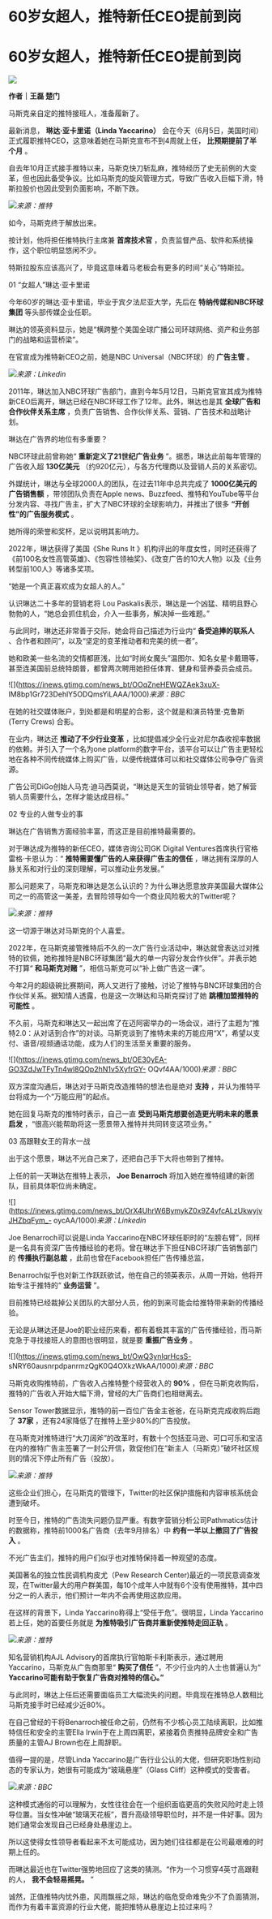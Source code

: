 # 60岁女超人，推特新任CEO提前到岗

# 60岁女超人，推特新任CEO提前到岗

![](https://inews.gtimg.com/news_bt/OalSix41TEhH2gWHk__dhbXSS7MpusxSxc11c8EALCHPQAA/1000)

**作者｜王磊 楚门**

马斯克亲自定的推特接班人，准备履新了。

最新消息， **琳达·亚卡里诺（Linda Yaccarino）**
会在今天（6月5日，美国时间）正式履职推特CEO，这意味着她在马斯克宣布不到4周就上任， **比预期提前了半个月** 。

自去年10月正式接手推特以来，马斯克快刀斩乱麻，推特经历了史无前例的大变革，但也因此备受争议。比如马斯克的旋风管理方式，导致广告收入巨幅下滑，特斯拉股价也因此受到负面影响，不断下跌。

![](https://inews.gtimg.com/news_bt/OHdKS-2Nzb8j-Id68ynSl2fZPi5kb3gh7fippqV3r5qTAAA/1000)_来源：推特_

如今，马斯克终于解放出来。

按计划，他将担任推特执行主席兼 **首席技术官** ，负责监督产品、软件和系统操作，这个职位明显悠闲不少。

特斯拉股东应该高兴了，毕竟这意味着马老板会有更多的时间“关心”特斯拉。

01 “女超人”琳达·亚卡里诺

今年60岁的琳达·亚卡里诺，毕业于宾夕法尼亚大学，先后在 **特纳传媒和NBC环球集团** 等头部传媒企业任职。

琳达的领英资料显示，她是“横跨整个美国全球广播公司环球网络、资产和业务部门的战略和运营桥梁”。

在官宣成为推特新CEO之前，她是NBC Universal（NBC环球）的 **广告主管** 。

![](https://inews.gtimg.com/news_bt/OargYdqS8dwAYOlfwjgSgTsBAA1BrTkx7YRWKlUxwKix4AA/1000)_来源：Linkedin_

2011年，琳达加入NBC环球广告部门，直到今年5月12日，马斯克官宣其成为推特新CEO后离开，琳达已经在NBC环球工作了12年。此外，琳达也是其
**全球广告和合作伙伴关系主席** ，负责广告销售、合作伙伴关系、营销、广告技术和战略计划。

琳达在广告界的地位有多重要？

NBC环球此前曾称她“ **重新定义了21世纪广告业务** ”。据悉，琳达此前每年管理的广告收入超 **130亿美元**
（约920亿元），与各方代理商以及营销人员的关系密切。

外媒统计，琳达与全球2000人的团队，在过去11年中总共完成了 **1000亿美元的广告销售额** ，带领团队负责在Apple
news、Buzzfeed、推特和YouTube等平台分发内容、寻找广告主，扩大了NBC环球的全球影响力，并推出了很多 **“开创性”的广告服务模式** 。

她所得的荣誉和奖杯，足以说明其影响力。

2022年，琳达获得了美国《She Runs It
》机构评出的年度女性，同时还获得了《前100名女性高管英雄》、《包容性领袖奖》、《改变广告的10大人物》以及《业务转型前100人》等诸多奖项。

“她是一个真正喜欢成为女超人的人。”

认识琳达二十多年的营销老将 Lou Paskalis表示，琳达是一个凶猛、精明且野心勃勃的人，“她总会抓住机会，介入一些事务，解决掉一些难题。”

与此同时，琳达还非常善于交际，她会将自己描述为行业内“ **备受追捧的联系人** 、合作者和顾问”，以及“坚定的变革推动者和完美的统一者”。

她和欧美一些名流的交情都匪浅，比如“时尚女魔头”温图尔、知名女星卡戴珊等，甚至连美国前总统特朗普，都曾两次聘用她担任体育、健身和营养委员会成员。

![](https://inews.gtimg.com/news_bt/OOqZneHEWQZAek3xuX-
lM8bp1Gr723DehlY5ODQmsYiLAAA/1000)_来源：BBC_

在她的社交媒体账户，到处都是和明星的合影，这个就是和演员特里·克鲁斯 (Terry Crews) 合影。

在业内，琳达还 **推动了不少行业变革** ，比如提倡减少全行业对尼尔森收视率数据的依赖。并引入了一个名为one
platform的数字平台，该平台可以让广告主更轻松地在各种不同传统媒体上购买广告，以便传统媒体可以和社交媒体公司争夺广告资源。

广告公司DiGo创始人马克·迪马西莫说，“琳达是天生的营销业领导者，她了解营销人员需要什么，怎样才能达成目标。”

02 专业的人做专业的事

琳达在广告销售方面经验丰富，而这正是目前推特最需要的。

对于琳达成为推特的新任CEO，媒体咨询公司GK Digital Ventures首席执行官格雷格·卡恩认为：“ **推特需要懂广告的人来获得广告主的信任**
，琳达拥有深厚的人脉关系和对行业的深刻理解，可以推动业务发展。”

那么问题来了，马斯克和琳达是怎么认识的？为什么琳达愿意放弃美国最大媒体公司之一的高管这一美差，去冒险领导如今一个商业风险极大的Twitter呢？

![](https://inews.gtimg.com/news_bt/O5Vu45FqfdkNfryq07A4IEfaSa8Ve3OIihSKnAsaqdGqAAA/1000)_来源：推特_

这一切源于琳达对马斯克的个人喜爱。

2022年，在马斯克接管推特后不久的一次广告行业活动中，琳达就曾表达过对推特的钦佩，她称推特是NBC环球集团“最大的单一内容分发合作伙伴”。并表示她不打算“
**和马斯克对赌** ”，相信马斯克可以“补上做广告这一课”。

今年2月的超级碗比赛期间，两人又进行了接触，讨论了推特与BNC环球集团的合作伙伴关系。据知情人透露，也是这一次琳达和马斯克探讨了她
**跳槽加盟推特的可能性** 。

不久前，马斯克和琳达又一起出席了在迈阿密举办的一场会议，进行了主题为“推特2.0：从对话到合作”的对谈。马斯克谈到了推特未来的万能应用“X”，希望以支付、语音/视频通话功能，成为人们的生活至关重要的服务。

![](https://inews.gtimg.com/news_bt/OE30yEA-GO3ZdJwTFyTn4wl8QOp2hN1v5XyfrGY-
OQvf4AA/1000)_来源：BBC_

双方深度沟通后，琳达对于马斯克改造推特的想法也是绝对 **支持** ，并认为推特平台将成为一个“万能应用”的起点。

她在回复马斯克的推特时表示，自己一直 **受到马斯克想要创造更光明未来的愿景启发** ，“很高兴能帮助将这一愿景带入推特并共同转变这项业务。”

03 高跟鞋女王的背水一战

出于这个愿景，琳达不光自己来了，还把自己手下大将也带到了推特。

上任的前一天琳达在推特上表示， **Joe Benarroch** 将加入她在推特组建的新团队，目前具体职位尚未确定。

![](https://inews.gtimg.com/news_bt/OrX4UhrW6BymykZ0x9Z4vfcALzUkwyjvJHZbqFym_-
oycAA/1000)_来源：Linkedin_

Joe Benarroch可以说是Linda
Yaccarino在NBC环球任职时的“左膀右臂”，同样是一名具有资深广告传播经验的老将。曾在琳达手下担任NBC环球广告销售部门的 **传播执行副总裁**
，此前也曾在Facebook担任广告传播总监，

Benarroch似乎也对新工作跃跃欲试，他在自己的领英表示，从周一开始，他将开始专注于推特的“ **业务运营** ”。

目前推特已经裁掉公关团队的大部分人员，他的到来可能会给推特带来新的传播经验。

无论是从琳达还是Joe的职业经历来看，都有着极其丰富的广告传播经验，而马斯克急于寻找接班人的意图也很明显，就是要 **重振广告业务** 。

![](https://inews.gtimg.com/news_bt/OwQ3ynIqrHcsS-
sNRY60ausnrpdpanrmzQgK0Q4OXkzWkAA/1000)_来源：BBC_

马斯克收购推特前，广告收入占推特整个经营收入的 **90%** ，但在马斯克收购后，推特的广告收入开始大幅下滑，曾经的大广告商们也相继离去。

Sensor Tower数据显示，推特的前一百位广告金主爸爸，在马斯克完成收购后跑了 **37家** ，还有24家降低了在推特上至少80%的广告投放。

在马斯克对推特进行“大刀阔斧”的改革时，有数十个包括亚马逊、可口可乐和宝洁在内的推特广告主签署了一封公开信，敦促他们在“新主人（马斯克）”破坏社区规则的情况下停止所有广告（投放）。

![](https://inews.gtimg.com/news_bt/Own0eqMa4297WaKPcuoP9MZoXid0MilJPV2a_Xtwn_jc0AA/1000)_来源：推特_

这些企业们担心，在马斯克的管理下，Twitter的社区保护措施和内容审核系统会遭到破坏。

时至今日，推特的广告流失问题仍显严重。有数字营销分析公司Pathmatics估计的数据称，推特前1000名广告商（去年9月排名）中
**约有一半以上撤回了广告投入** 。

不光广告主们，推特的用户们似乎也对推特保持着一种观望的态度。

美国著名的独立性民调机构皮尤（Pew Research
Center)最近的一项民意调查发现，在Twitter最大的用户群美国，每10个成年人中就有6个没有使用推特，其中四分之一的人表示，他们预计一年内不会再使用这款应用。

在这样的背景下，Linda Yaccarino称得上“受任于危”。很明显，Linda Yaccarino若上任，她的首要任务就是
**为推特吸引广告商并重新使推特走回正轨** 。

![](https://inews.gtimg.com/news_bt/OMbDN9d0IP-O71NGZY2PTF34YTXPoKmc6DfMPQBkb3LHcAA/1000)_来源：推特_

知名营销机构AJL Advisory的首席执行官帕斯卡利斯表示，通过聘用Yaccarino，马斯克从广告商那里“ **购买了信任**
”，不少行业内的人士也普遍认为“ **Yaccarino可能有助于恢复广告商对推特的信心。”**

与此同时，琳达上任后还需要面临员工大幅流失的问题。毕竟现在推特总人数相比马斯克接手时已经减少近80%。

在自己曾经的干将Benarroch被任命之前，仍然有不少核心员工陆续离职，比如推特信任和安全的主管Ella
Irwin于在上周四离职，紧接着负责推特品牌安全和广告质量的主管AJ Brown也在上周辞职。

值得一提的是，尽管Linda Yaccarino是广告行业公认的大佬，但研究职场性别动态的专家认为，她很有可能成为“玻璃悬崖”（Glass
Cliff）这种模式的受害者。

![](https://inews.gtimg.com/news_bt/OxEUBMjqx8SFnNcOpopV692bOn2TxmzxwzwfIfezA_Q3QAA/1000)_来源：BBC_

这种模式通俗的可以理解为，女性往往会在一个组织面临更高的失败风险时走上领导位置。当女性冲破“玻璃天花板”，晋升高级领导职位时，并不是一件好事。因为她们通常会发现自己已经身处悬崖边上。

所以这使得女性领导者看起来不太可能成功，因为她们往往都是在公司最艰难的时期上任的。

而琳达最近也在Twitter强势地回应了这类的猜测。“作为一个习惯穿4英寸高跟鞋的人， **我不会轻易摇晃。** ”

诚然，正值推特内忧外患，风雨飘摇之际，琳达的临危受命难免少不了负面猜测，而作为有着丰富资源的行业大佬，能把推特从悬崖边上拉过来吗？

